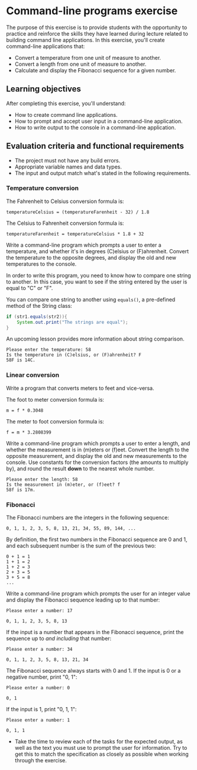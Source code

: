 # Command-line programs exercise

The purpose of this exercise is to provide students with the opportunity to practice and reinforce the skills they have learned during lecture related to building command line applications. In this exercise, you'll create command-line applications that:

* Convert a temperature from one unit of measure to another.
* Convert a length from one unit of measure to another.
* Calculate and display the Fibonacci sequence for a given number.

## Learning objectives

After completing this exercise, you'll understand:

* How to create command line applications.
* How to prompt and accept user input in a command-line application.
* How to write output to the console in a command-line application.

## Evaluation criteria and functional requirements

* The project must not have any build errors.
* Appropriate variable names and data types.
* The input and output match what's stated in the following requirements.

### Temperature conversion

The Fahrenheit to Celsius conversion formula is:

    temperatureCelsius = (temperatureFarenheit - 32) / 1.8

The Celsius to Fahrenheit conversion formula is:

    temperatureFarenheit = temperatureCelsius * 1.8 + 32

Write a command-line program which prompts a user to enter a temperature, and whether it's in degrees (C)elsius or (F)ahrenheit. Convert the temperature to the opposite degrees, and display the old and new temperatures to the console.

In order to write this program, you need to know how to compare one string to another. In this case, you want to see if the string entered by the user is equal to "C" or "F".

You can compare one string to another using `equals()`, a pre-defined method of the String class:

```java
if (str1.equals(str2)){
    System.out.print("The strings are equal");
}
```
An upcoming lesson provides more information about string comparison.

```
Please enter the temperature: 58
Is the temperature in (C)elsius, or (F)ahrenheit? F
58F is 14C.
```

### Linear conversion

Write a program that converts meters to feet and vice-versa.

The foot to meter conversion formula is:

    m = f * 0.3048

The meter to foot conversion formula is:

    f = m * 3.2808399

Write a command-line program which prompts a user to enter a length, and whether the measurement is in (m)eters or (f)eet. Convert the length to the opposite measurement, and display the old and new measurements to the console. Use constants for the conversion factors (the amounts to multiply by), and round the result **down** to the nearest whole number.

```
Please enter the length: 58
Is the measurement in (m)eter, or (f)eet? f
58f is 17m.
```

### Fibonacci

The Fibonacci numbers are the integers in the following sequence:

    0, 1, 1, 2, 3, 5, 8, 13, 21, 34, 55, 89, 144, ...

By definition, the first two numbers in the Fibonacci sequence are 0 and 1, and each subsequent number is the sum of the previous two:

```
0 + 1 = 1
1 + 1 = 2
1 + 2 = 3
2 + 3 = 5
3 + 5 = 8
...
```

Write a command-line program which prompts the user for an integer value and display the Fibonacci sequence leading up to that number:

```
Please enter a number: 17

0, 1, 1, 2, 3, 5, 8, 13
```

If the input is a number that appears in the Fibonacci sequence, print the sequence up to *and including* that number:

```
Please enter a number: 34

0, 1, 1, 2, 3, 5, 8, 13, 21, 34
```

The Fibonacci sequence always starts with 0 and 1. If the input is 0 or a negative number, print "0, 1":

```
Please enter a number: 0

0, 1
```

If the input is 1, print "0, 1, 1":

```
Please enter a number: 1

0, 1, 1
```


* Take the time to review each of the tasks for the expected output, as well as the text you must use to prompt the user for information. Try to get this to match the specification as closely as possible when working through the exercise.